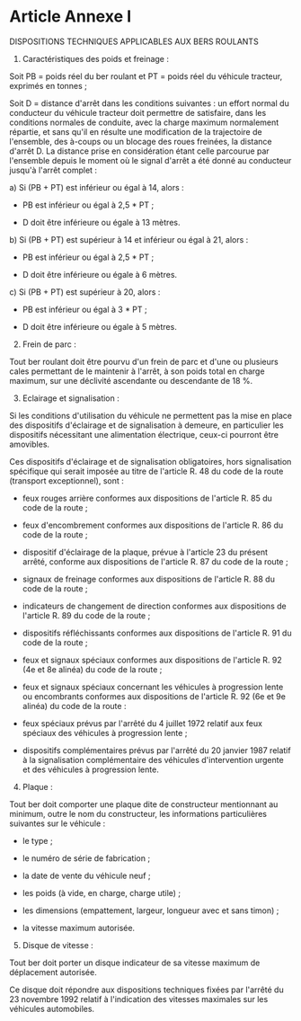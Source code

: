 # Article Annexe I

DISPOSITIONS TECHNIQUES APPLICABLES AUX BERS ROULANTS

1. Caractéristiques des poids et freinage :

Soit PB = poids réel du ber roulant et PT = poids réel du véhicule tracteur, exprimés en tonnes ;

Soit D = distance d'arrêt dans les conditions suivantes : un effort normal du conducteur du véhicule tracteur doit permettre de satisfaire, dans les conditions normales de conduite, avec la charge maximum normalement répartie, et sans qu'il en résulte une modification de la trajectoire de l'ensemble, des à-coups ou un blocage des roues freinées, la distance d'arrêt D. La distance prise en considération étant celle parcourue par l'ensemble depuis le moment où le signal d'arrêt a été donné au conducteur jusqu'à l'arrêt complet :

a) Si (PB + PT) est inférieur ou égal à 14, alors :

- PB est inférieur ou égal à 2,5 * PT ;

- D doit être inférieure ou égale à 13 mètres.

b) Si (PB + PT) est supérieur à 14 et inférieur ou égal à 21, alors :

- PB est inférieur ou égal à 2,5 * PT ;

- D doit être inférieure ou égale à 6 mètres.

c) Si (PB + PT) est supérieur à 20, alors :

- PB est inférieur ou égal à 3 * PT ;

- D doit être inférieure ou égale à 5 mètres.

2. Frein de parc :

Tout ber roulant doit être pourvu d'un frein de parc et d'une ou plusieurs cales permettant de le maintenir à l'arrêt, à son poids total en charge maximum, sur une déclivité ascendante ou descendante de 18 %.

3. Eclairage et signalisation :

Si les conditions d'utilisation du véhicule ne permettent pas la mise en place des dispositifs d'éclairage et de signalisation à demeure, en particulier les dispositifs nécessitant une alimentation électrique, ceux-ci pourront être amovibles.

Ces dispositifs d'éclairage et de signalisation obligatoires, hors signalisation spécifique qui serait imposée au titre de l'article R. 48 du code de la route (transport exceptionnel), sont :

- feux rouges arrière conformes aux dispositions de l'article R. 85 du code de la route ;

- feux d'encombrement conformes aux dispositions de l'article R. 86 du code de la route ;

- dispositif d'éclairage de la plaque, prévue à l'article 23 du présent arrêté, conforme aux dispositions de l'article R. 87 du code de la route ;

- signaux de freinage conformes aux dispositions de l'article R. 88 du code de la route ;

- indicateurs de changement de direction conformes aux dispositions de l'article R. 89 du code de la route ;

- dispositifs réfléchissants conformes aux dispositions de l'article R. 91 du code de la route ;

- feux et signaux spéciaux conformes aux dispositions de l'article R. 92 (4e et 8e alinéa) du code de la route ;

- feux et signaux spéciaux concernant les véhicules à progression lente ou encombrants conformes aux dispositions de l'article R. 92 (6e et 9e alinéa) du code de la route :

- feux spéciaux prévus par l'arrêté du 4 juillet 1972 relatif aux feux spéciaux des véhicules à progression lente ;

- dispositifs complémentaires prévus par l'arrêté du 20 janvier 1987 relatif à la signalisation complémentaire des véhicules d'intervention urgente et des véhicules à progression lente.

4. Plaque :

Tout ber doit comporter une plaque dite de constructeur mentionnant au minimum, outre le nom du constructeur, les informations particulières suivantes sur le véhicule :

- le type ;

- le numéro de série de fabrication ;

- la date de vente du véhicule neuf ;

- les poids (à vide, en charge, charge utile) ;

- les dimensions (empattement, largeur, longueur avec et sans timon) ;

- la vitesse maximum autorisée.

5. Disque de vitesse :

Tout ber doit porter un disque indicateur de sa vitesse maximum de déplacement autorisée.

Ce disque doit répondre aux dispositions techniques fixées par l'arrêté du 23 novembre 1992 relatif à l'indication des vitesses maximales sur les véhicules automobiles.
